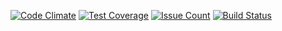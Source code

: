 [![Code Climate](https://codeclimate.com/github/rdhlb/project-lvl1-s120/badges/gpa.svg)](https://codeclimate.com/github/rdhlb/project-lvl1-s120)
[![Test Coverage](https://codeclimate.com/github/rdhlb/project-lvl1-s120/badges/coverage.svg)](https://codeclimate.com/github/rdhlb/project-lvl1-s120/coverage)
[![Issue Count](https://codeclimate.com/github/rdhlb/project-lvl1-s120/badges/issue_count.svg)](https://codeclimate.com/github/rdhlb/project-lvl1-s120)
[![Build Status](https://travis-ci.org/rdhlb/project-lvl1-s120.svg?branch=master)](https://travis-ci.org/rdhlb/project-lvl1-s120)